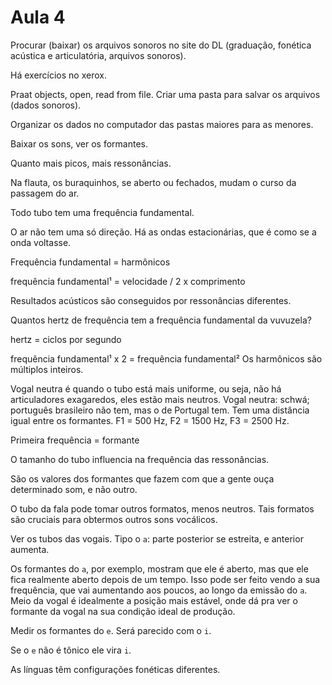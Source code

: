 Aula 4
======

Procurar (baixar) os arquivos sonoros no site do DL (graduação, fonética acústica e articulatória, arquivos sonoros).

Há exercícios no xerox.

Praat objects, open, read from file. Criar uma pasta para salvar os arquivos (dados sonoros).

Organizar os dados no computador das pastas maiores para as menores.

Baixar os sons, ver os formantes.

Quanto mais picos, mais ressonâncias.

Na flauta, os buraquinhos, se aberto ou fechados, mudam o curso da passagem do ar.

Todo tubo tem uma frequência fundamental.

O ar não tem uma só direção. Há as ondas estacionárias, que é como se a onda voltasse.

Frequência fundamental = harmônicos

frequência fundamental¹ = velocidade / 2 x comprimento

Resultados acústicos são conseguidos por ressonâncias diferentes.

Quantos hertz de frequência tem a frequência fundamental da vuvuzela?

hertz = ciclos por segundo

frequência fundamental¹ x 2 = frequência fundamental²
Os harmônicos são múltiplos inteiros.

Vogal neutra é quando o tubo está mais uniforme, ou seja, não há articuladores exagaredos, eles estão mais neutros. Vogal neutra: schwá; português brasileiro não tem, mas o de Portugal tem. Tem uma distância igual entre os formantes. F1 = 500 Hz, F2 = 1500 Hz, F3 = 2500 Hz.

Primeira frequência = formante

O tamanho do tubo influencia na frequência das ressonâncias.

São os valores dos formantes que fazem com que a gente ouça determinado som, e não outro.

O tubo da fala pode tomar outros formatos, menos neutros. Tais formatos são cruciais para obtermos outros sons vocálicos.

Ver os tubos das vogais. Tipo o `a`: parte posterior se estreita, e anterior aumenta.

Os formantes do `a`, por exemplo, mostram que ele é aberto, mas que ele fica realmente aberto depois de um tempo. Isso pode ser feito vendo a sua frequência, que vai aumentando aos poucos, ao longo da emissão do `a`. Meio da vogal é idealmente a posição mais estável, onde dá pra ver o formante da vogal na sua condição ideal de produção.

Medir os formantes do `e`. Será parecido com o `i`.

Se o `e` não é tônico ele vira `i`.

As línguas têm configurações fonéticas diferentes.